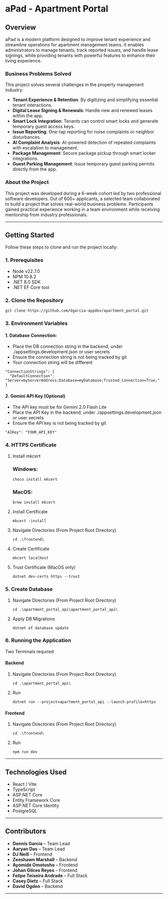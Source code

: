 # aPad - Apartment Portal

## Overview

aPad is a modern platform designed to improve tenant experience and streamline operations for apartment management teams. It enables administrators to manage tenants, track reported issues, and handle lease signings, while providing tenants with powerful features to enhance their living experience.

### Business Problems Solved

This project solves several challenges in the property management industry:

- **Tenant Experience & Retention**: By digitizing and simplifying essential tenant interactions.
- **Digital Lease Signing & Renewals**: Handle new and renewed leases within the app.
- **Smart Lock Integration**: Tenants can control smart locks and generate temporary guest access keys.
- **Issue Reporting**: One-tap reporting for noise complaints or neighbor disturbances.
- **AI Complaint Analysis**: AI-powered detection of repeated complaints with escalation to management.
- **Package Management**: Secure package pickup through smart locker integrations.
- **Guest Parking Management**: Issue temporary guest parking permits directly from the app.

### About the Project

This project was developed during a 6-week cohort led by two professional software developers. Out of 600+ applicants, a selected team collaborated to build a project that solves real-world business problems. Participants gained practical experience working in a team environment while receiving mentorship from industry professionals.

---

## Getting Started

Follow these steps to clone and run the project locally:

### 1. Prerequisites

- Node v22.7.0
- NPM 10.8.2
- .NET 8.0 SDK
- .NET EF Core tool 

### 2. Clone the Repository

```git clone https://github.com/dgarcia-appdev/apartment_portal.git```

### 3. Environment Variables

#### 1. Database Connection:
- Place the DB connection string in the backend, under ./appsettings.development.json or user secrets
- Ensure the connection string is not being tracked by git
- Your connection string will be different

```
"ConnectionStrings": {
  "DefaultConnection": "Server=myServerAddress;Database=myDatabase;Trusted_Connection=True;"
}
```

#### 2. Gemini API Key (Optional)
- The API key must be for Gemini 2.0 Flash Lite
- Place the API Key in the backend, under ./appsettings.development.json or user secrets
- Ensure the API key is not being tracked by git

```
"AIKey": "YOUR_API_KEY"
```

### 4. HTTPS Certificate

1. Install mkcert
   ### Windows:
   ```choco install mkcert```
  
   ### MacOS:
   ```brew install mkcert```

2. Install Certificate

   ```mkcert -install```
3. Navigate Directories (From Project Root Directory)

   ```cd .\frontend\```
4. Create Certificate

   ```mkcert localhost```
5. Trust Certificate (MacOS only)

   ```dotnet dev-certs https --trust```

### 5. Create Database
1. Navigate Directories (From Project Root Directory)

   ```cd .\apartment_portal_api\apartment_portal_api\```

2. Apply DB Migrations

   ```dotnet ef database update```

### 6. Running the Application
Two Terminals required

  #### Backend
  1. Navigate Directories (From Project Root Directory)

     ```cd .\apartment_portal_api\```

  2. Run

     ```dotnet run --project=apartment_portal_api --launch-profile=https```

  #### Frontend
  1. Navigate Directories (From Project Root Directory)

     ```cd .\frontend\```

  2. Run

     ```npm run dev```

---

## Technologies Used

- React / Vite
- TypeScript
- ASP.NET Core
- Entity Framework Core
- ASP.NET Core Identity
- PostgreSQL

---

## Contributors

- **Dennis Garcia** – Team Lead  
- **Aaryan Das** – Team Lead  
- **DJ Neill** – Frontend  
- **Zeeshawn Marshall** – Backend  
- **Ayomide Omotosho** – Frontend  
- **Johan Gilces Reyes** – Frontend  
- **Felipe Teixeira Andrade** – Full Stack  
- **Casey Dietz** – Full Stack  
- **David Ogden** – Backend  

---

